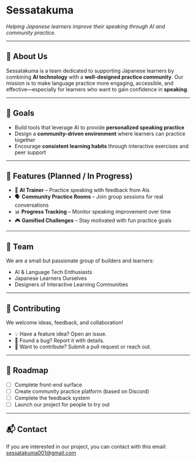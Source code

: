 # Sessatakuma

*Helping Japanese learners improve their speaking through AI and community practice.*

---

## 📖 About Us

Sessatakuma is a team dedicated to supporting Japanese learners by combining **AI technology** with a **well-designed practice community**.
Our mission is to make language practice more engaging, accessible, and effective—especially for learners who want to gain confidence in **speaking**.

---

## 🎯 Goals

* Build tools that leverage AI to provide **personalized speaking practice**
* Design a **community-driven environment** where learners can practice together
* Encourage **consistent learning habits** through interactive exercises and peer support

---

## 🚀 Features (Planned / In Progress)

* 🤖 **AI Trainer** – Practice speaking with feedback from AIs
* 🗣️ **Community Practice Rooms** – Join group sessions for real conversations
* 📊 **Progress Tracking** – Monitor speaking improvement over time
* 🎮 **Gamified Challenges** – Stay motivated with fun practice goals

---

## 👥 Team

We are a small but passionate group of builders and learners:

* AI & Language Tech Enthusiasts
* Japanese Learners Ourselves
* Designers of Interactive Learning Communities

---

## 🤝 Contributing

We welcome ideas, feedback, and collaboration!

* 💡 Have a feature idea? Open an issue.
* 🐛 Found a bug? Report it with details.
* 📝 Want to contribute? Submit a pull request or reach out.

---

## 📌 Roadmap

* [ ] Complete front-end surface
* [ ] Create community practice platform (based on Discord)
* [ ] Complete the feedback system
* [ ] Launch our project for people to try out

---

## 📬 Contact

If you are interested in our project, you can contact with this email: sessatakuma001@gmail.com

